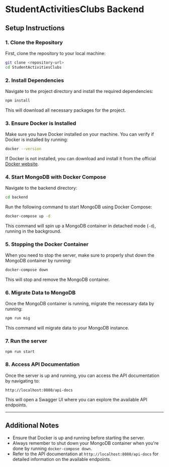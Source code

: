
# StudentActivitiesClubs Backend

## Setup Instructions

### 1. Clone the Repository

First, clone the repository to your local machine:

```bash
git clone <repository-url>
cd StudentActivitiesClubs
```

### 2. Install Dependencies

Navigate to the project directory and install the required dependencies:

```bash
npm install
```

This will download all necessary packages for the project.

### 3. Ensure Docker is Installed

Make sure you have Docker installed on your machine. You can verify if Docker is installed by running:

```bash
docker --version
```

If Docker is not installed, you can download and install it from the official [Docker website](https://www.docker.com/products/docker-desktop).

### 4. Start MongoDB with Docker Compose

Navigate to the backend directory:

```bash
cd backend
```

Run the following command to start MongoDB using Docker Compose:

```bash
docker-compose up -d
```

This command will spin up a MongoDB container in detached mode (`-d`), running in the background.

### 5. Stopping the Docker Container

When you need to stop the server, make sure to properly shut down the MongoDB container by running:

```bash
docker-compose down
```

This will stop and remove the MongoDB container.

### 6. Migrate Data to MongoDB

Once the MongoDB container is running, migrate the necessary data by running:

```bash
npm run mig
```

This command will migrate data to your MongoDB instance.

### 7. Run the server

```bash
npm run start
```

### 8. Access API Documentation

Once the server is up and running, you can access the API documentation by navigating to:

```
http://localhost:8080/api-docs
```

This will open a Swagger UI where you can explore the available API endpoints.

---

## Additional Notes

- Ensure that Docker is up and running before starting the server.
- Always remember to shut down your MongoDB container when you're done by running `docker-compose down`.
- Refer to the API documentation at `http://localhost:8080/api-docs` for detailed information on the available endpoints.
